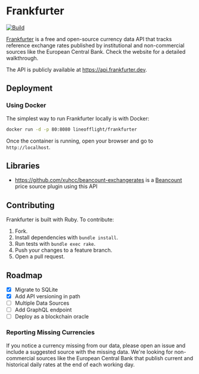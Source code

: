 # Frankfurter

[![Build](https://github.com/lineofflight/frankfurter/workflows/build/badge.svg)](https://github.com/lineofflight/frankfurter/actions)

[Frankfurter](https://frankfurter.dev) is a free and open-source currency data API that tracks reference exchange rates published by institutional and non-commercial sources like the European Central Bank. Check the website for a detailed walkthrough.

The API is publicly available at https://api.frankfurter.dev.

## Deployment

### Using Docker

The simplest way to run Frankfurter locally is with Docker:

```bash
docker run -d -p 80:8080 lineofflight/frankfurter
```

Once the container is running, open your browser and go to `http://localhost`.

## Libraries

- https://github.com/xuhcc/beancount-exchangerates is a [Beancount](https://beancount.github.io/) price source plugin using this API

## Contributing

Frankfurter is built with Ruby. To contribute:

1. Fork.
2. Install dependencies with `bundle install`.
3. Run tests with `bundle exec rake`.
4. Push your changes to a feature branch.
5. Open a pull request.

## Roadmap

- [x] Migrate to SQLite
- [x] Add API versioning in path
- [ ] Multiple Data Sources
- [ ] Add GraphQL endpoint
- [ ] Deploy as a blockchain oracle

### Reporting Missing Currencies

If you notice a currency missing from our data, please open an issue and include a suggested source with the missing data. We're looking for non-commercial sources like the European Central Bank that publish current and historical daily rates at the end of each working day.
